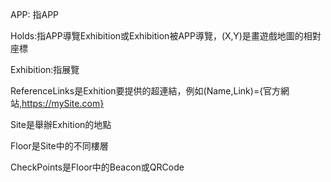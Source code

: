 APP: 指APP

Holds:指APP導覽Exhibition或Exhibition被APP導覽，(X,Y)是畫遊戲地圖的相對座標

Exhibition:指展覽

ReferenceLinks是Exhition要提供的超連結，例如(Name,Link)={官方網站,https://mySite.com}




Site是舉辦Exhition的地點

Floor是Site中的不同樓層

CheckPoints是Floor中的Beacon或QRCode
